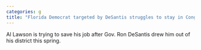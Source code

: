 ```yaml
---
categories: g
title: "Florida Democrat targeted by DeSantis struggles to stay in Congress"
---
```

Al Lawson is trying to save his job after Gov. Ron DeSantis drew him out of his district this spring.